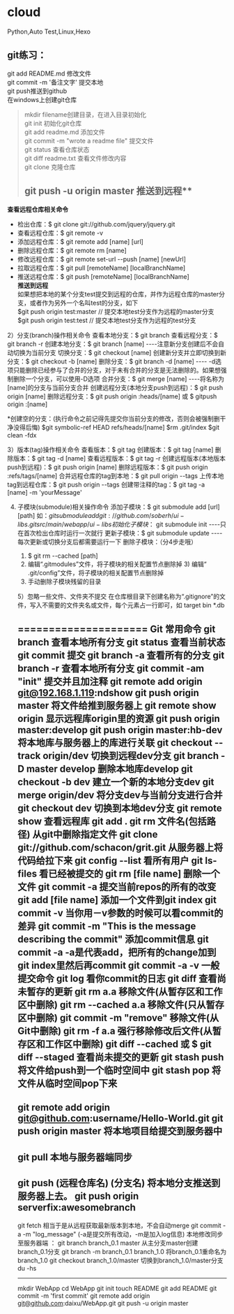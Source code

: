 # cloud
Python,Auto Test,Linux,Hexo
## git练习：
git add README.md 修改文件  
git commit -m '备注文字' 提交本地  
git push推送到github  
在windows上创建git仓库  
> mkdir filename创建目录，在进入目录初始化  
> git init 初始化git仓库  
> git add readme.md 添加文件  
> git commit -m "wrote a readme file"  提交文件  
> git status 查看仓库状态  
> git diff readme.txt 查看文件修改内容  
> git clone 克隆仓库  
> ## git push -u origin master 推送到远程**
  
**查看远程仓库相关命令**  
- 检出仓库：$ git clone git://github.com/jquery/jquery.git
- 查看远程仓库：$ git remote -v
- 添加远程仓库：$ git remote add [name] [url]
- 删除远程仓库：$ git remote rm [name]
- 修改远程仓库：$ git remote set-url --push [name] [newUrl]
- 拉取远程仓库：$ git pull [remoteName] [localBranchName]  
- 推送远程仓库：$ git push [remoteName] [localBranchName]  
**推送到远程**  
如果想把本地的某个分支test提交到远程的仓库，并作为远程仓库的master分支，或者作为另外一个名叫test的分支，如下  
$git push origin test:master         // 提交本地test分支作为远程的master分支  
$git push origin test:test              // 提交本地test分支作为远程的test分支  


2）分支(branch)操作相关命令
查看本地分支：$ git branch
查看远程分支：$ git branch -r
创建本地分支：$ git branch [name] ----注意新分支创建后不会自动切换为当前分支
切换分支：$ git checkout [name]
创建新分支并立即切换到新分支：$ git checkout -b [name]
删除分支：$ git branch -d [name] ---- -d选项只能删除已经参与了合并的分支，对于未有合并的分支是无法删除的。如果想强制删除一个分支，可以使用-D选项
合并分支：$ git merge [name] ----将名称为[name]的分支与当前分支合并
创建远程分支(本地分支push到远程)：$ git push origin [name]
删除远程分支：$ git push origin :heads/[name] 或 $ gitpush origin :[name] 
 
 *创建空的分支：(执行命令之前记得先提交你当前分支的修改，否则会被强制删干净没得后悔)
 $git symbolic-ref HEAD refs/heads/[name]
 $rm .git/index
 $git clean -fdx
  
  3）版本(tag)操作相关命令
  查看版本：$ git tag
  创建版本：$ git tag [name]
  删除版本：$ git tag -d [name]
  查看远程版本：$ git tag -r
  创建远程版本(本地版本push到远程)：$ git push origin [name]
  删除远程版本：$ git push origin :refs/tags/[name]
  合并远程仓库的tag到本地：$ git pull origin --tags
  上传本地tag到远程仓库：$ git push origin --tags
  创建带注释的tag：$ git tag -a [name] -m 'yourMessage'
   
   4) 子模块(submodule)相关操作命令
   添加子模块：$ git submodule add [url] [path]
      如：$git submodule add git://github.com/soberh/ui-libs.git src/main/webapp/ui-libs
      初始化子模块：$ git submodule init  ----只在首次检出仓库时运行一次就行
      更新子模块：$ git submodule update ----每次更新或切换分支后都需要运行一下
      删除子模块：（分4步走哦）
       1) $ git rm --cached [path]
        2) 编辑“.gitmodules”文件，将子模块的相关配置节点删除掉
	 3) 编辑“ .git/config”文件，将子模块的相关配置节点删除掉
	  4) 手动删除子模块残留的目录
	   
	   5）忽略一些文件、文件夹不提交
	   在仓库根目录下创建名称为“.gitignore”的文件，写入不需要的文件夹名或文件，每个元素占一行即可，如
	   target
	   bin
	   *.db
	    
	    =====================
	    Git 常用命令
	    git branch 查看本地所有分支
	    git status 查看当前状态 
	    git commit 提交 
	    git branch -a 查看所有的分支
	    git branch -r 查看本地所有分支
	    git commit -am "init" 提交并且加注释 
	    git remote add origin git@192.168.1.119:ndshow
	    git push origin master 将文件给推到服务器上 
	    git remote show origin 显示远程库origin里的资源 
	    git push origin master:develop
	    git push origin master:hb-dev 将本地库与服务器上的库进行关联 
	    git checkout --track origin/dev 切换到远程dev分支
	    git branch -D master develop 删除本地库develop
	    git checkout -b dev 建立一个新的本地分支dev
	    git merge origin/dev 将分支dev与当前分支进行合并
	    git checkout dev 切换到本地dev分支
	    git remote show 查看远程库
	    git add .
	    git rm 文件名(包括路径) 从git中删除指定文件
	    git clone git://github.com/schacon/grit.git 从服务器上将代码给拉下来
	    git config --list 看所有用户
	    git ls-files 看已经被提交的
	    git rm [file name] 删除一个文件
	    git commit -a 提交当前repos的所有的改变
	    git add [file name] 添加一个文件到git index
	    git commit -v 当你用－v参数的时候可以看commit的差异
	    git commit -m "This is the message describing the commit" 添加commit信息
	    git commit -a -a是代表add，把所有的change加到git index里然后再commit
	    git commit -a -v 一般提交命令
	    git log 看你commit的日志
	    git diff 查看尚未暂存的更新
	    git rm a.a 移除文件(从暂存区和工作区中删除)
	    git rm --cached a.a 移除文件(只从暂存区中删除)
	    git commit -m "remove" 移除文件(从Git中删除)
	    git rm -f a.a 强行移除修改后文件(从暂存区和工作区中删除)
	    git diff --cached 或 $ git diff --staged 查看尚未提交的更新
	    git stash push 将文件给push到一个临时空间中
	    git stash pop 将文件从临时空间pop下来
	    ---------------------------------------------------------
	    git remote add origin git@github.com:username/Hello-World.git
	    git push origin master 将本地项目给提交到服务器中
	    -----------------------------------------------------------
	    git pull 本地与服务器端同步
	    -----------------------------------------------------------------
	    git push (远程仓库名) (分支名) 将本地分支推送到服务器上去。
	    git push origin serverfix:awesomebranch
	    ------------------------------------------------------------------
	    git fetch 相当于是从远程获取最新版本到本地，不会自动merge
	    git commit -a -m "log_message" (-a是提交所有改动，-m是加入log信息) 本地修改同步至服务器端 ：
	    git branch branch_0.1 master 从主分支master创建branch_0.1分支
	    git branch -m branch_0.1 branch_1.0 将branch_0.1重命名为branch_1.0
	    git checkout branch_1.0/master 切换到branch_1.0/master分支
	    du -hs

	    -----------------------------------------------------------
	    mkdir WebApp
	    cd WebApp
	    git init
	    touch README
	    git add README
	    git commit -m 'first commit'
	    git remote add origin git@github.com:daixu/WebApp.git
	    git push -u origin master





